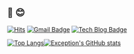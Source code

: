 ## 👋 😊

[![Hits](https://hits.seeyoufarm.com/api/count/incr/badge.svg?url=https%3A%2F%2Fgithub.com%2FJIINHEO&count_bg=%2379C83D&title_bg=%23555555&icon=&icon_color=%23E7E7E7&title=hits&edge_flat=false)](https://hits.seeyoufarm.com) 
[![Gmail Badge](https://img.shields.io/badge/Gmail-d14836?style=flat-square&logo=Gmail&logoColor=white&link=mailto:gjwldls123@gmail.com)](mailto:gjwldls123@gmail.com)
[![Tech Blog Badge](http://img.shields.io/badge/-Tech%20blog-552266?style=flat-square&link=https://davinci-ai.tistory.com/)](https://jiinheo.tistory.com/)

[![Top Langs](https://github-readme-stats.vercel.app/api/top-langs/?username=JIINHEO&layout=compact&theme=omni)](https://github.com/anuraghazra/github-readme-stats)[![Exception's GitHub stats](https://github-readme-stats.vercel.app/api?username=JIINHEO&theme=omni&count_private=true&show_icons=true&line_height=20)](https://github.com/anuraghazra/github-readme-stats)
